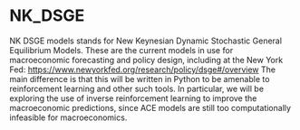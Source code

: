 # NK_DSGE
NK DSGE models stands for New Keynesian Dynamic Stochastic General Equilibrium Models. These are the current models in use for macroeconomic forecasting and policy design, including at the New York Fed: https://www.newyorkfed.org/research/policy/dsge#/overview The main difference is that this will be written in Python to be amenable to reinforcement learning and other such tools. In particular, we will be exploring the use of inverse reinforcement learning to improve the macroeconomic predictions, since ACE models are still too computationally infeasible for macroeconomics.
